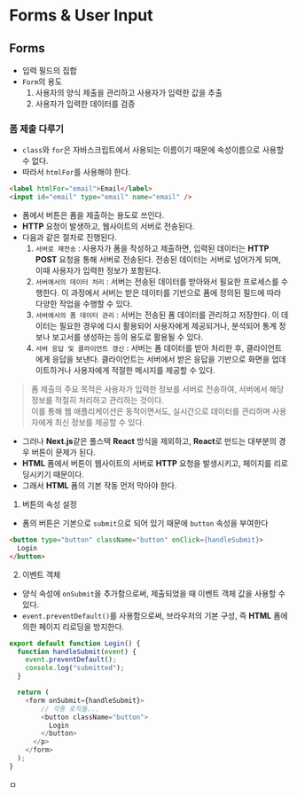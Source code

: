 # Forms & User Input

## Forms

- 입력 필드의 집합
- `Form`의 용도
  1. 사용자의 양식 제출을 관리하고 사용자가 입력한 값을 추출
  2. 사용자가 입력한 데이터를 검증

### 폼 제출 다루기

- `class`와 `for`은 자바스크립트에서 사용되는 이름이기 때문에 속성이름으로 사용할 수 없다.
- 따라서 `htmlFor`를 사용해야 한다.

```html
<label htmlFor="email">Email</label>
<input id="email" type="email" name="email" />
```

- 폼에서 버튼은 폼을 제출하는 용도로 쓰인다.
- **HTTP** 요청이 발생하고, 웹사이트의 서버로 전송된다.
- 다음과 같은 절차로 진행된다.
    1. `서버로 재전송` : 사용자가 폼을 작성하고 제출하면, 입력된 데이터는 **HTTP POST** 요청을 통해 서버로 전송된다. 전송된 데이터는 서버로 넘어가게 되며, 이때 사용자가 입력한 정보가 포함된다.
    2. `서버에서의 데이터 처리` : 서버는 전송된 데이터를 받아와서 필요한 프로세스를 수행한다. 이 과정에서 서버는 받은 데이터를 기반으로 폼에 정의된 필드에 따라 다양한 작업을 수행할 수 있다.
    3. `서버에서의 폼 데이터 관리` : 서버는 전송된 폼 데이터를 관리하고 저장한다. 이 데이터는 필요한 경우에 다시 활용되어 사용자에게 제공되거나, 분석되어 통계 정보나 보고서를 생성하는 등의 용도로 활용될 수 있다.
    4. `서버 응답 및 클라이언트 갱신` : 서버는 폼 데이터를 받아 처리한 후, 클라이언트에게 응답을 보낸다. 클라이언트는 서버에서 받은 응답을 기반으로 화면을 업데이트하거나 사용자에게 적절한 메시지를 제공할 수 있다.

> 폼 제출의 주요 목적은 사용자가 입력한 정보를 서버로 전송하여, 서버에서 해당 정보를 적절히 처리하고 관리하는 것이다. <br/>
> 이를 통해 웹 애플리케이션은 동적이면서도, 실시간으로 데이터를 관리하며 사용자에게 최신 정보를 제공할 수 있다.

- 그러나 **Next.js**같은 풀스택 **React** 방식을 제외하고, **React**로 만드는 대부분의 경우 버튼이 문제가 된다.
- **HTML** 폼에서 버튼이 웹사이트의 서버로 **HTTP** 요청을 발생시키고, 페이지를 리로딩시키기 때문이다.
- 그래서 **HTML** 폼의 기본 작동 먼저 막아야 한다.

1. 버튼의 속성 설정

- 폼의 버튼은 기본으로 `submit`으로 되어 있기 때문에 `button` 속성을 부여한다

```html
<button type="button" className="button" onClick={handleSubmit}>
  Login
</button>
```

2. 이벤트 객체

- 양식 속성에 `onSubmit`을 추가함으로써, 제출되었을 때 이벤트 객체 값을 사용할 수 있다.
- `event.preventDefault()`를 사용함으로써, 브라우저의 기본 구성, 즉 **HTML** 폼에 의한 페이지 리로딩을 방지한다.

```javascript
export default function Login() {
  function handleSubmit(event) {
    event.preventDefault();
    console.log("submitted");
  }

  return (
    <form onSubmit={handleSubmit}>
        // 각종 로직들...
        <button className="button">
          Login
        </button>
      </p>
    </form>
  );
}
```












ㅁ
